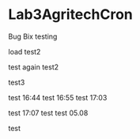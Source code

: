 # Lab3AgritechCron
Bug Bix
testing



load test2



test again
test2


test3


test 16:44
test 16:55
test 17:03

test 17:07
test
test 05.08

test

